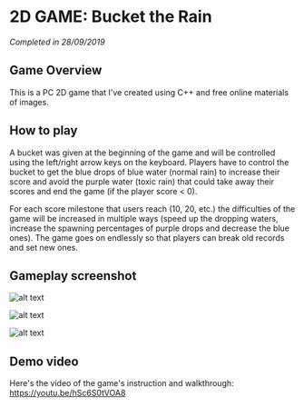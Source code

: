 # 2D GAME: Bucket the Rain
_Completed in 28/09/2019_

## Game Overview
  This is a PC 2D game that I've created using C++ and free online materials of images.

## How to play
  A bucket was given at the beginning of the game and will be controlled using the left/right arrow keys on the keyboard. Players have to control the bucket to get the blue drops of blue water (normal rain) to increase their score and avoid the purple water (toxic rain) that could take away their scores and end the game (if the player score < 0).
  
  For each score milestone that users reach (10, 20, etc.) the difficulties of the game will be increased in multiple ways (speed up the dropping waters, increase the spawning percentages of purple drops and decrease the blue ones). The game goes on endlessly so that players can break old records and set new ones.
  
## Gameplay screenshot
![alt text](https://github.com/tmtrungg/2Dgame-Bucket-the-Rain/blob/main/raincatcher/rain_trailer.png)

![alt text](https://github.com/tmtrungg/2Dgame-Bucket-the-Rain/blob/main/raincatcher/rain_gameplay.png)

![alt text](https://github.com/tmtrungg/2Dgame-Bucket-the-Rain/blob/main/raincatcher/rain_over.png)

## Demo video
   Here's the video of the game's instruction and walkthrough: https://youtu.be/hSc6S0tVOA8
